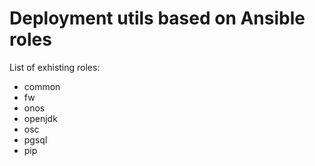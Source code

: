# Deployment utils based on Ansible roles

List of exhisting roles:

* common
* fw
* onos
* openjdk
* osc
* pgsql
* pip

